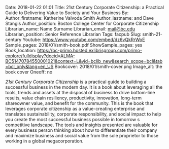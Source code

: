 Date: 2018-01-22 01:01
Title: 21st Century Corporate Citizenship: a Practical Guide to Delivering Value to Society and Your Business
By:
Author_firstname: Katherine Valvoda Smith 
Author_lastname: and Dave Stangis
Author_position: Boston College Center for Corporate Citizenship
Librarian_name: Name Surname
Librarian_email: mail@bc.edu
Librarian_position: Senior Reference Librarian
Tags: facpub
Slug: smith-21-century 
Youtube: https://www.youtube.com/embed/dz6vQkRrWoE
Sample_pages: 2018/01/smith-book.pdf
ShowSample_pages: yes
Book_location: https://bc-primo.hosted.exlibrisgroup.com/primo-explore/fulldisplay?docid=ALMA-BC51470784550001021&context=L&vid=bclib_new&search_scope=bcl&tab=bcl_only&lang=en_US
Bookcover: 2018/01/smith-cover.png
Image_alt: the book cover
Oneoff: no

<em>21st Century Corporate Citizenship</em> is a practical guide to building a successful business in the modern day. It is a book about leveraging all the tools, trends and assets at the disposal of business to drive bottom-line results, value chain resiliency, productivity, innovation, long-term shareowner value, and benefit for the community. This is the book that leverages corporate citizenship as a value-creating enterprise and translates sustainability, corporate responsibility, and social impact to help you create the most successful business possible in tomorrow s competitive landscape.  The tools and insights presented are valuable for every business person thinking about how to differentiate their company and maximize business and social value from the sole proprietor to those working in a global megacorporation.  
